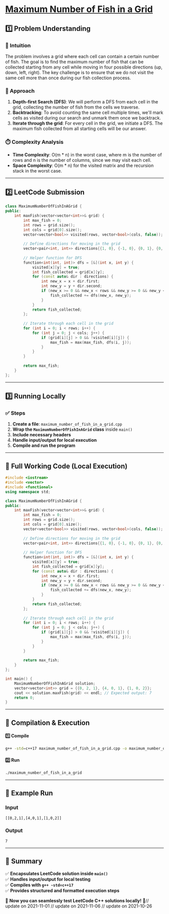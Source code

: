 # **[Maximum Number of Fish in a Grid](https://leetcode.com/problems/maximum-number-of-fish-in-a-grid/description/)**  

## **1️⃣ Problem Understanding**  
### **📌 Intuition**  
The problem involves a grid where each cell can contain a certain number of fish. The goal is to find the maximum number of fish that can be collected starting from any cell while moving in four possible directions (up, down, left, right). The key challenge is to ensure that we do not visit the same cell more than once during our fish collection process. 

### **🚀 Approach**  
1. **Depth-first Search (DFS)**: We will perform a DFS from each cell in the grid, collecting the number of fish from the cells we traverse. 
2. **Backtracking**: To avoid counting the same cell multiple times, we'll mark cells as visited during our search and unmark them once we backtrack.
3. **Iterate through the grid**: For every cell in the grid, we initiate a DFS. The maximum fish collected from all starting cells will be our answer.

### **⏱️ Complexity Analysis**  
- **Time Complexity**: O(m * n) in the worst case, where m is the number of rows and n is the number of columns, since we may visit each cell.
- **Space Complexity**: O(m * n) for the visited matrix and the recursion stack in the worst case.

---  

## **2️⃣ LeetCode Submission**  
```cpp
class MaximumNumberOfFishInAGrid {
public:
    int maxFish(vector<vector<int>>& grid) {
        int max_fish = 0;
        int rows = grid.size();
        int cols = grid[0].size();
        vector<vector<bool>> visited(rows, vector<bool>(cols, false));
        
        // Define directions for moving in the grid
        vector<pair<int, int>> directions{{1, 0}, {-1, 0}, {0, 1}, {0, -1}};
        
        // Helper function for DFS
        function<int(int, int)> dfs = [&](int x, int y) {
            visited[x][y] = true;
            int fish_collected = grid[x][y];
            for (const auto& dir : directions) {
                int new_x = x + dir.first;
                int new_y = y + dir.second;
                if (new_x >= 0 && new_x < rows && new_y >= 0 && new_y < cols && !visited[new_x][new_y]) {
                    fish_collected += dfs(new_x, new_y);
                }
            }
            return fish_collected;
        };
        
        // Iterate through each cell in the grid
        for (int i = 0; i < rows; i++) {
            for (int j = 0; j < cols; j++) {
                if (grid[i][j] > 0 && !visited[i][j]) {
                    max_fish = max(max_fish, dfs(i, j));
                }
            }
        }
        
        return max_fish;
    }
};
```  

---  

## **3️⃣ Running Locally**  
### **✅ Steps**  
1. **Create a file**: `maximum_number_of_fish_in_a_grid.cpp`  
2. **Wrap the `MaximumNumberOfFishInAGrid` class** inside `main()`  
3. **Include necessary headers**  
4. **Handle input/output for local execution**  
5. **Compile and run the program**  

---  

## **📝 Full Working Code (Local Execution)**  
```cpp
#include <iostream>
#include <vector>
#include <functional>
using namespace std;

class MaximumNumberOfFishInAGrid {
public:
    int maxFish(vector<vector<int>>& grid) {
        int max_fish = 0;
        int rows = grid.size();
        int cols = grid[0].size();
        vector<vector<bool>> visited(rows, vector<bool>(cols, false));
        
        // Define directions for moving in the grid
        vector<pair<int, int>> directions{{1, 0}, {-1, 0}, {0, 1}, {0, -1}};
        
        // Helper function for DFS
        function<int(int, int)> dfs = [&](int x, int y) {
            visited[x][y] = true;
            int fish_collected = grid[x][y];
            for (const auto& dir : directions) {
                int new_x = x + dir.first;
                int new_y = y + dir.second;
                if (new_x >= 0 && new_x < rows && new_y >= 0 && new_y < cols && !visited[new_x][new_y]) {
                    fish_collected += dfs(new_x, new_y);
                }
            }
            return fish_collected;
        };
        
        // Iterate through each cell in the grid
        for (int i = 0; i < rows; i++) {
            for (int j = 0; j < cols; j++) {
                if (grid[i][j] > 0 && !visited[i][j]) {
                    max_fish = max(max_fish, dfs(i, j));
                }
            }
        }
        
        return max_fish;
    }
};

int main() {
    MaximumNumberOfFishInAGrid solution;
    vector<vector<int>> grid = {{0, 2, 1}, {4, 0, 1}, {1, 0, 2}};
    cout << solution.maxFish(grid) << endl; // Expected output: 7
    return 0;
}
```  

---  

## **🔧 Compilation & Execution**  
#### **1️⃣ Compile**  
```bash
g++ -std=c++17 maximum_number_of_fish_in_a_grid.cpp -o maximum_number_of_fish_in_a_grid
```  

#### **2️⃣ Run**  
```bash
./maximum_number_of_fish_in_a_grid
```  

---  

## **🎯 Example Run**  
### **Input**  
```
[[0,2,1],[4,0,1],[1,0,2]]
```  
### **Output**  
```
7
```  

---  

## **📌 Summary**  
✅ **Encapsulates LeetCode solution inside `main()`**  
✅ **Handles input/output for local testing**  
✅ **Compiles with `g++ -std=c++17`**  
✅ **Provides structured and formatted execution steps**  

🚀 **Now you can seamlessly test LeetCode C++ solutions locally!** 🚀// update on 2021-11-01
// update on 2021-11-06
// update on 2021-10-26
